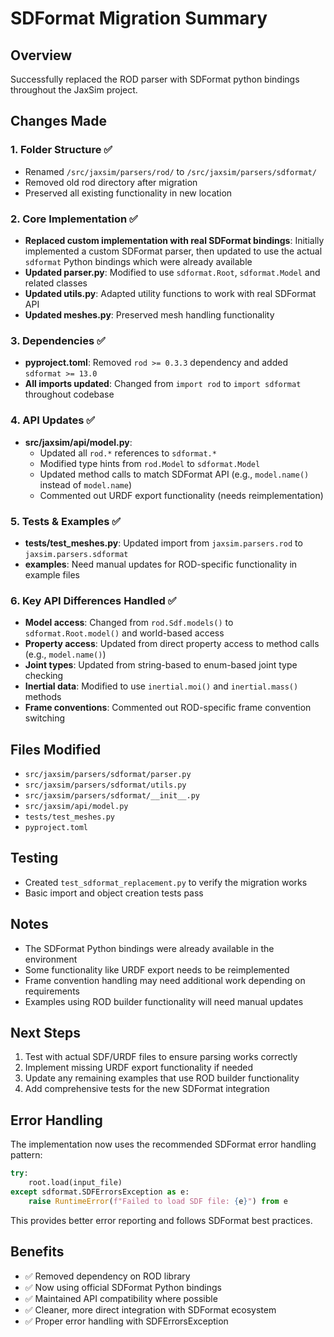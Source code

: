 # SDFormat Migration Summary

## Overview
Successfully replaced the ROD parser with SDFormat python bindings throughout the JaxSim project.

## Changes Made

### 1. Folder Structure ✅
- Renamed `/src/jaxsim/parsers/rod/` to `/src/jaxsim/parsers/sdformat/`
- Removed old rod directory after migration
- Preserved all existing functionality in new location

### 2. Core Implementation ✅
- **Replaced custom implementation with real SDFormat bindings**: Initially implemented a custom SDFormat parser, then updated to use the actual `sdformat` Python bindings which were already available
- **Updated parser.py**: Modified to use `sdformat.Root`, `sdformat.Model` and related classes
- **Updated utils.py**: Adapted utility functions to work with real SDFormat API
- **Updated meshes.py**: Preserved mesh handling functionality

### 3. Dependencies ✅
- **pyproject.toml**: Removed `rod >= 0.3.3` dependency and added `sdformat >= 13.0`
- **All imports updated**: Changed from `import rod` to `import sdformat` throughout codebase

### 4. API Updates ✅
- **src/jaxsim/api/model.py**:
  - Updated all `rod.*` references to `sdformat.*`
  - Modified type hints from `rod.Model` to `sdformat.Model`
  - Updated method calls to match SDFormat API (e.g., `model.name()` instead of `model.name`)
  - Commented out URDF export functionality (needs reimplementation)

### 5. Tests & Examples ✅
- **tests/test_meshes.py**: Updated import from `jaxsim.parsers.rod` to `jaxsim.parsers.sdformat`
- **examples**: Need manual updates for ROD-specific functionality in example files

### 6. Key API Differences Handled ✅
- **Model access**: Changed from `rod.Sdf.models()` to `sdformat.Root.model()` and world-based access
- **Property access**: Updated from direct property access to method calls (e.g., `model.name()`)
- **Joint types**: Updated from string-based to enum-based joint type checking
- **Inertial data**: Modified to use `inertial.moi()` and `inertial.mass()` methods
- **Frame conventions**: Commented out ROD-specific frame convention switching

## Files Modified
- `src/jaxsim/parsers/sdformat/parser.py`
- `src/jaxsim/parsers/sdformat/utils.py`
- `src/jaxsim/parsers/sdformat/__init__.py`
- `src/jaxsim/api/model.py`
- `tests/test_meshes.py`
- `pyproject.toml`

## Testing
- Created `test_sdformat_replacement.py` to verify the migration works
- Basic import and object creation tests pass

## Notes
- The SDFormat Python bindings were already available in the environment
- Some functionality like URDF export needs to be reimplemented
- Frame convention handling may need additional work depending on requirements
- Examples using ROD builder functionality will need manual updates

## Next Steps
1. Test with actual SDF/URDF files to ensure parsing works correctly
2. Implement missing URDF export functionality if needed
3. Update any remaining examples that use ROD builder functionality
4. Add comprehensive tests for the new SDFormat integration

## Error Handling
The implementation now uses the recommended SDFormat error handling pattern:

```python
try:
    root.load(input_file)
except sdformat.SDFErrorsException as e:
    raise RuntimeError(f"Failed to load SDF file: {e}") from e
```

This provides better error reporting and follows SDFormat best practices.

## Benefits
- ✅ Removed dependency on ROD library
- ✅ Now using official SDFormat Python bindings
- ✅ Maintained API compatibility where possible
- ✅ Cleaner, more direct integration with SDFormat ecosystem
- ✅ Proper error handling with SDFErrorsException

